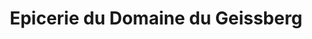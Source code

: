 ---
title: "Epicerie du Domaine du Geissberg"
url: /biederthal/epicerie-du-domaine-du-geissberg/
shop: ferme
---